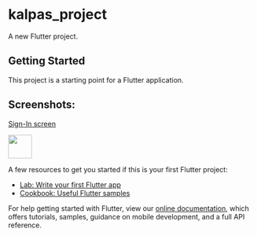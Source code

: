 # kalpas_project

A new Flutter project.

## Getting Started

This project is a starting point for a Flutter application.

## Screenshots:
[Sign-In screen](https://github.com/prateek1202/kalpas-project/blob/main/screenshots/1648442186075.jpg?raw=true)

<img src="https://github.com/prateek1202/kalpas-project/blob/main/screenshots/1648442186075.jpg" width="48">

A few resources to get you started if this is your first Flutter project:

- [Lab: Write your first Flutter app](https://flutter.dev/docs/get-started/codelab)
- [Cookbook: Useful Flutter samples](https://flutter.dev/docs/cookbook)

For help getting started with Flutter, view our
[online documentation](https://flutter.dev/docs), which offers tutorials,
samples, guidance on mobile development, and a full API reference.
